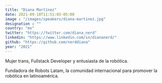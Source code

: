 ```yaml
---
title: "Diana Martínez"
date: 2021-09-10T11:51:03-05:00
image : "/images/speakers/diana-martinez.jpg"
designation : ""
country: "mx"
twitter: "https://twitter.com/diana_nerd"
linkedin: "https://www.linkedin.com/in/diananerd/"
github: "https://github.com/nerddiana"
year: "2021"
---
```


Mujer trans, Fullstack Developer y entusiasta de la robótica.

Fundadora de Robots Latam, la comunidad internacional para promover la robótica en latinoamérica.

